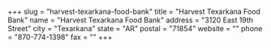 +++
slug = "harvest-texarkana-food-bank"
title = "Harvest Texarkana Food Bank"
name = "Harvest Texarkana Food Bank"
address = "3120 East 19th Street"
city = "Texarkana"
state = "AR"
postal = "71854"
website = ""
phone = "870-774-1398"
fax = ""
+++

